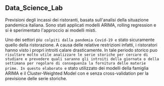 ## Data_Science_Lab
Previsioni degli incassi dei ristoranti, basata sull'analisi della situazione pandemica italiana.  Sono stati applicati modelli ARIMA, rolling regression e si è sperimentato l'approccio ai modelli misti.

Uno dei settori piu` colpiti dalla pandemia Covid-19 e` stato sicuramente quello della ristorazione. A causa delle relative restrizioni infatti, i ristoratori hanno visto i propri introiti calare drasticamente. In tale periodo storico puo` risultare molto utile analizzare le serie storiche per cercare di studiare e prevedere quali saranno gli introiti della giornata o della settimana per regolare di conseguenza la fornitura delle materie prime. In questo elaborato e` stato utilizzato dei modelli della famiglia ARIMA e il Cluster-Weighted Model con e senza cross-validation per la previsione delle serie storiche.
